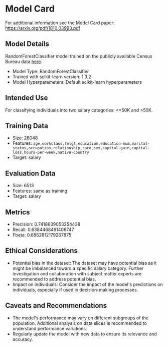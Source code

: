 # Model Card

For additional information see the Model Card paper: https://arxiv.org/pdf/1810.03993.pdf

## Model Details

RandomForestClassifier model trained on the publicly available Census Bureau data [here](https://archive.ics.uci.edu/dataset/20/census+income).

- Model Type: RandomForestClassifier
- Trained with scikit-learn version: 1.3.2
- Model Hyperparameters: Default scikit-learn hyperparameters

## Intended Use

For classifying individuals into two salary categories: <=50K and >50K.

## Training Data

- Size: 26048
- Features: ``age,workclass,fnlgt,education,education-num,marital-status,occupation,relationship,race,sex,capital-gain,capital-loss,hours-per-week,native-country``
- Target: salary

## Evaluation Data

- Size:  6513
- Features: same as training
- Target: salary

## Metrics
- Precision: 0.7418639053254438
- Recall: 0.6384468491406747
- Fbeta: 0.6862812179267875

## Ethical Considerations
- Potential bias in the dataset: The dataset may have potential bias as it might be imbalanced toward a specific salary category. Further investigation and collaboration with subject matter experts are recommended to address potential bias.
- Impact on individuals: Consider the impact of the model's predictions on individuals, especially if used in decision-making processes.

## Caveats and Recommendations
- The model's performance may vary on different subgroups of the population. Additional analysis on data slices is recommended to understand performance variations.
- Regularly update the model with new data to ensure its relevance and accuracy.
